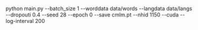 python main.py --batch_size 1 --worddata data/words --langdata data/langs --dropouti 0.4 --seed 28 --epoch 0 --save cmlm.pt --nhid 1150 --cuda --log-interval 200
